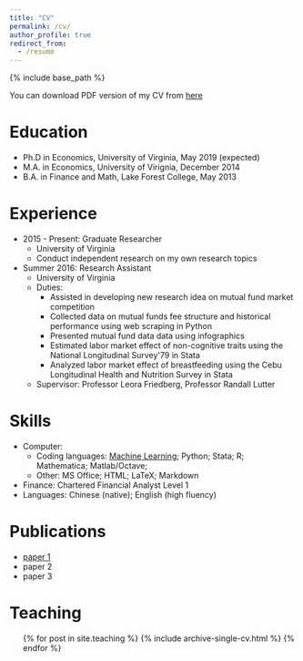 ```yaml
---
title: "CV"
permalink: /cv/
author_profile: true
redirect_from:
  - /resume
---
```


{% include base_path %}

You can download PDF version of my CV from [here](CV.pdf)

Education
======
* Ph.D in Economics, University of Virginia, May 2019 (expected)
* M.A. in Economics, University of Virignia, December 2014
* B.A. in Finance and Math, Lake Forest College, May 2013

Experience
======
* 2015 - Present: Graduate Researcher
  * University of Virginia
  * Conduct independent research on my own research topics
* Summer 2016: Research Assistant
  * University of Virginia
  * Duties:
    * Assisted in developing new research idea on mutual fund market competition
    * Collected data on mutual funds fee structure and historical performance using web scraping in Python
    * Presented mutual fund data data using infographics
    * Estimated labor market effect of non-cognitive traits using the National Longitudinal Survey'79 in Stata
    * Analyzed labor market effect of breastfeeding using the Cebu Longitudinal Health and Nutrition Survey in Stata
  * Supervisor: Professor Leora Friedberg, Professor Randall Lutter
  
Skills
======
* Computer: 
  * Coding languages: [Machine Learning](https://www.coursera.org/account/accomplishments/verify/R2CF9H3QUDVZ); Python; Stata; R; Mathematica; Matlab/Octave; 
  * Other: MS Office; HTML; LaTeX; Markdown
* Finance: Chartered Financial Analyst Level 1
* Languages: Chinese (native); English (high fluency)

Publications
======
* [paper 1](google.com)
* paper 2
* paper 3
  
Teaching
======
  <ul>{% for post in site.teaching %}
    {% include archive-single-cv.html %}
  {% endfor %}</ul>
  
